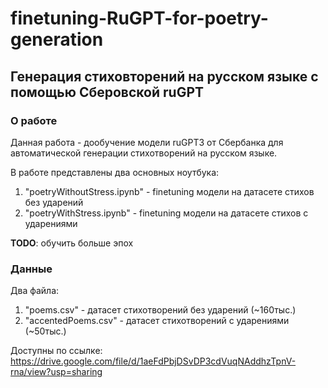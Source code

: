 # finetuning-RuGPT-for-poetry-generation
## **Генерация стиховторений на русском языке с помощью Сберовской ruGPT**

### **О работе**
Данная работа - дообучение модели ruGPT3 от Сбербанка для автоматической генерации стихотворений на русском языке.

В работе представлены два основных ноутбука:
1. "poetryWithoutStress.ipynb" - finetuning модели на датасете стихов без ударений
2. "poetryWithStress.ipynb" - finetuning модели на датасете стихов с ударениями

**TODO**: обучить больше эпох

### **Данные**
Два файла:
1. "poems.csv" - датасет стихотворений без ударений (~160тыс.)
2. "accentedPoems.csv" - датасет стихотворений с ударениями (~50тыс.)

Доступны по ссылке:
https://drive.google.com/file/d/1aeFdPbjDSvDP3cdVuqNAddhzTpnV-rna/view?usp=sharing

